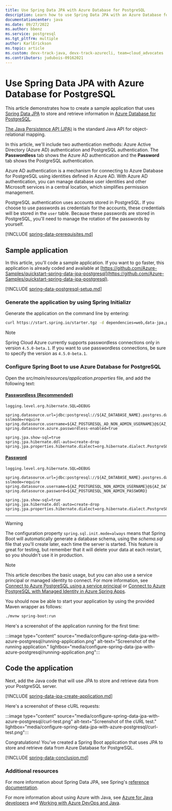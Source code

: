 ```yaml
---
title: Use Spring Data JPA with Azure Database for PostgreSQL
description: Learn how to use Spring Data JPA with an Azure Database for PostgreSQL database.
documentationcenter: java
ms.date: 09/27/2022
ms.author: bbenz
ms.service: postgresql
ms.tgt_pltfrm: multiple
author: KarlErickson
ms.topic: article
ms.custom: devx-track-java, devx-track-azurecli, team=cloud_advocates
ms.contributors: judubois-09162021
---
```


# Use Spring Data JPA with Azure Database for PostgreSQL

This article demonstrates how to create a sample application that uses [Spring Data JPA](https://spring.io/projects/spring-data-jpa) to store and retrieve information in [Azure Database for PostgreSQL](/azure/postgresql/).

[The Java Persistence API (JPA)](https://en.wikipedia.org/wiki/Java_Persistence_API) is the standard Java API for object-relational mapping.

In this article, we'll include two authentication methods: Azure Active Directory (Azure AD) authentication and PostgreSQL authentication. The **Passwordless** tab shows the Azure AD authentication and the **Password** tab shows the PostgreSQL authentication.

Azure AD authentication is a mechanism for connecting to Azure Database for PostgreSQL using identities defined in Azure AD. With Azure AD authentication, you can manage database user identities and other Microsoft services in a central location, which simplifies permission management.

PostgreSQL authentication uses accounts stored in PostgreSQL. If you choose to use passwords as credentials for the accounts, these credentials will be stored in the `user` table. Because these passwords are stored in PostgreSQL, you'll need to manage the rotation of the passwords by yourself.

[!INCLUDE [spring-data-prerequisites.md](includes/spring-data-prerequisites.md)]

## Sample application

In this article, you'll code a sample application. If you want to go faster, this application is already coded and available at [https://github.com/Azure-Samples/quickstart-spring-data-jpa-postgresql](https://github.com/Azure-Samples/quickstart-spring-data-jpa-postgresql).

[!INCLUDE [spring-data-postgresql-setup.md](includes/spring-data-postgresql-setup.md)]

### Generate the application by using Spring Initializr

Generate the application on the command line by entering:

```bash
curl https://start.spring.io/starter.tgz -d dependencies=web,data-jpa,postgresql,azure-support -d baseDir=azure-database-workshop -d bootVersion=2.7.4 -d javaVersion=1.8 | tar -xzvf -
```

> [!NOTE]
> Spring Cloud Azure currently supports passwordless connections only in version `4.5.0-beta.1`. If you want to use passwordless connections, be sure to specify the version as `4.5.0-beta.1`.

### Configure Spring Boot to use Azure Database for PostgreSQL

Open the *src/main/resources/application.properties* file, and add the following text:

#### [Passwordless (Recommended)](#tab/passwordless)

```properties
logging.level.org.hibernate.SQL=DEBUG

spring.datasource.url=jdbc:postgresql://${AZ_DATABASE_NAME}.postgres.database.azure.com:5432/demo?sslmode=require
spring.datasource.username=${AZ_POSTGRESQL_AD_NON_ADMIN_USERNAME}@${AZ_DATABASE_NAME}
spring.datasource.azure.passwordless-enabled=true

spring.jpa.show-sql=true
spring.jpa.hibernate.ddl-auto=create-drop
spring.jpa.properties.hibernate.dialect=org.hibernate.dialect.PostgreSQLDialect
```

#### [Password](#tab/password)

```properties
logging.level.org.hibernate.SQL=DEBUG

spring.datasource.url=jdbc:postgresql://${AZ_DATABASE_NAME}.postgres.database.azure.com:5432/demo?sslmode=require
spring.datasource.username=${AZ_POSTGRESQL_NON_ADMIN_USERNAME}@${AZ_DATABASE_NAME}
spring.datasource.password=${AZ_POSTGRESQL_NON_ADMIN_PASSWORD}

spring.jpa.show-sql=true
spring.jpa.hibernate.ddl-auto=create-drop
spring.jpa.properties.hibernate.dialect=org.hibernate.dialect.PostgreSQLDialect
```

---

> [!WARNING]
> The configuration property `spring.sql.init.mode=always` means that Spring Boot will automatically generate a database schema, using the *schema.sql* file that you'll create later, each time the server is started. This feature is great for testing, but remember that it will delete your data at each restart, so you shouldn't use it in production.

> [!NOTE]
> This article describes the basic usage, but you can also use a service principal or managed identity to connect. For more information, see [Connect to Azure PostgreSQL using a service principal](spring-cloud-azure.md#connect-to-azure-postgresql-using-a-service-principal) or [Connect to Azure PostgreSQL with Managed Identity in Azure Spring Apps](spring-cloud-azure.md#connect-to-azure-postgresql-with-managed-identity-in-azure-spring-apps).

You should now be able to start your application by using the provided Maven wrapper as follows:

```bash
./mvnw spring-boot:run
```

Here's a screenshot of the application running for the first time:

:::image type="content" source="media/configure-spring-data-jpa-with-azure-postgresql/running-application.png" alt-text="Screenshot of the running application." lightbox="media/configure-spring-data-jpa-with-azure-postgresql/running-application.png":::

## Code the application

Next, add the Java code that will use JPA to store and retrieve data from your PostgreSQL server.

[!INCLUDE [spring-data-jpa-create-application.md](includes/spring-data-jpa-create-application.md)]

Here's a screenshot of these cURL requests:

:::image type="content" source="media/configure-spring-data-jpa-with-azure-postgresql/curl-test.png" alt-text="Screenshot of the cURL test." lightbox="media/configure-spring-data-jpa-with-azure-postgresql/curl-test.png":::

Congratulations! You've created a Spring Boot application that uses JPA to store and retrieve data from Azure Database for PostgreSQL.

[!INCLUDE [spring-data-conclusion.md](includes/spring-data-conclusion.md)]

### Additional resources

For more information about Spring Data JPA, see Spring's [reference documentation](https://docs.spring.io/spring-data/jpa/docs/current/reference/html/#reference).

For more information about using Azure with Java, see [Azure for Java developers](../index.yml) and [Working with Azure DevOps and Java](/azure/devops/).
